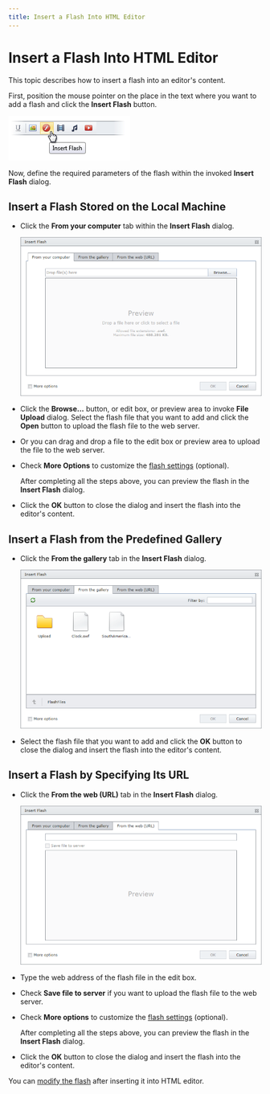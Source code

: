 ```yaml
---
title: Insert a Flash Into HTML Editor
---
```

# Insert a Flash Into HTML Editor
This topic describes how to insert a flash into an editor's content.

First, position the mouse pointer on the place in the text where you want to add a flash and click the **Insert Flash** button.

![EUD_InsertFlash_Button](../../../images/Img25647.png)

Now, define the required parameters of the flash within the invoked **Insert Flash** dialog.

## Insert a Flash Stored on the Local Machine
* Click the **From your computer** tab within the **Insert Flash** dialog.
	
	![EUD_InsertFlash_fromComp](../../../images/Img25655.png)
* Click the **Browse...** button, or edit box, or preview area to invoke **File Upload** dialog. Select the flash file that you want to add and click the **Open** button to upload the flash file to the web server.
* Or you can drag and drop a file to the edit box or preview area to upload the file to the web server.
* Check **More Options** to customize the [flash settings](../../../../interface-elements-for-web/articles/html-editor/working-with-flash-files/flash-settings.md) (optional).
	
	After completing all the steps above, you can preview the flash in the **Insert Flash** dialog.
* Click the **OK** button to close the dialog and insert the flash into the editor's content.

## Insert a Flash from the Predefined Gallery
* Click the **From the gallery** tab in the **Insert Flash** dialog.
	
	![EUD_InsertFlash_Ellipsis](../../../images/Img25653.png)
* Select the flash file that you want to add and click the **OK** button to close the dialog and insert the flash into the editor's content.

## Insert a Flash by Specifying Its URL
* Click the **From the web (URL)** tab in the **Insert Flash** dialog.
	
	![EUD_InsertFlash_Dialog](../../../images/Img25650.png)
* Type the web address of the flash file in the edit box.
* Check **Save file to server** if you want to upload the flash file to the web server.
* Check **More options** to customize the [flash settings](../../../../interface-elements-for-web/articles/html-editor/working-with-flash-files/flash-settings.md) (optional).
	
	After completing all the steps above, you can preview the flash in the **Insert Flash** dialog.
* Click the **OK** button to close the dialog and insert the flash into the editor's content.

You can [modify the flash](../../../../interface-elements-for-web/articles/html-editor/working-with-flash-files/modify-flash-settings-in-html-editor.md) after inserting it into HTML editor.